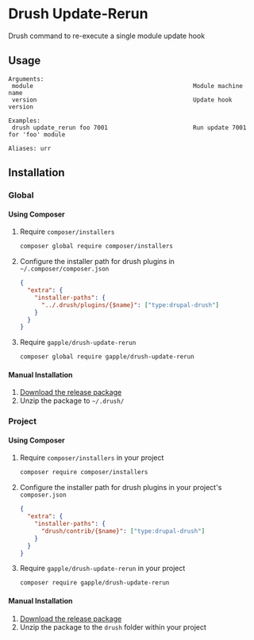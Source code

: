 Drush Update-Rerun
===============

Drush command to re-execute a single module update hook

## Usage

```
Arguments:
 module                                             Module machine name
 version                                            Update hook version

Examples:
 drush update_rerun foo 7001                        Run update 7001 for 'foo' module
 
Aliases: urr
```

## Installation

### Global
#### Using Composer
1. Require `composer/installers`
    ```bash
    composer global require composer/installers
    ```

2. Configure the installer path for drush plugins in `~/.composer/composer.json`
    ```json
    {
      "extra": {
        "installer-paths": {
          "../.drush/plugins/{$name}": ["type:drupal-drush"]
        }
      }
    }
    ```

3. Require `gapple/drush-update-rerun`
    ```bash
    composer global require gapple/drush-update-rerun
    ```

#### Manual Installation
1. [Download the release package](https://github.com/gapple/drush-update-rerun/releases)
2. Unzip the package to `~/.drush/`


### Project
#### Using Composer
1. Require `composer/installers` in your project
    ```bash
    composer require composer/installers
    ```

2. Configure the installer path for drush plugins in your project's `composer.json`
    ```json
    {
      "extra": {
        "installer-paths": {
          "drush/contrib/{$name}": ["type:drupal-drush"]
        }
      }
    }
    ```

3. Require `gapple/drush-update-rerun` in your project
    ```bash
    composer require gapple/drush-update-rerun
    ```

#### Manual Installation
1. [Download the release package](https://github.com/gapple/drush-update-rerun/releases)
2. Unzip the package to the `drush` folder within your project
